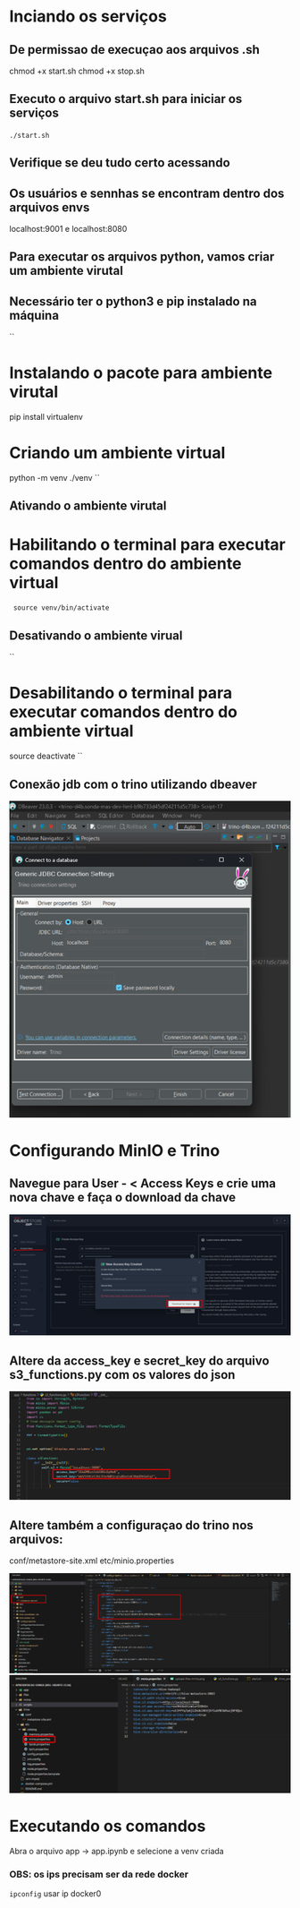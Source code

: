# Inciando os serviços

## De permissao de execuçao aos arquivos .sh
chmod +x start.sh
chmod +x stop.sh


## Executo o arquivo start.sh para iniciar os serviços
``
./start.sh
``

## Verifique se deu tudo certo acessando
## Os usuários e sennhas se encontram dentro dos arquivos envs
localhost:9001 e localhost:8080 

## Para executar os arquivos python, vamos criar um ambiente virutal
## Necessário ter o python3 e pip instalado na máquina

``
# Instalando o pacote para ambiente virutal
pip install virtualenv
# Criando um ambiente virtual
python -m venv ./venv 
``

## Ativando o ambiente virutal
# Habilitando o terminal para executar comandos dentro do ambiente virtual
`` 
source venv/bin/activate
``

## Desativando o ambiente virual
`` 
# Desabilitando o terminal para executar comandos dentro do ambiente virtual
source deactivate
``

## Conexão jdb com o trino utilizando dbeaver 
![alt text](dbeaver-trino.png)


# Configurando MinIO e Trino


## Navegue para User - < Access Keys  e crie uma nova chave e faça o download da chave
![alt text](access-key-minio.png)

## Altere da access_key e secret_key do arquivo s3_functions.py com os valores do json

![alt text](client-minio.png)

## Altere também a configuraçao do trino nos arquivos:
conf/metastore-site.xml
etc/minio.properties

![alt text](config-xml-s3.png)
![alt text](catalog-minio-trino.png)


# Executando os comandos

Abra o arquivo app -> app.ipynb  e selecione a venv criada


### OBS: os ips precisam ser da rede docker
`
ipconfig
`
usar ip docker0